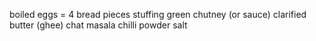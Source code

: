 boiled eggs = 4
bread pieces
stuffing
green chutney (or sauce)
clarified butter (ghee)
chat masala 
chilli powder
salt 
